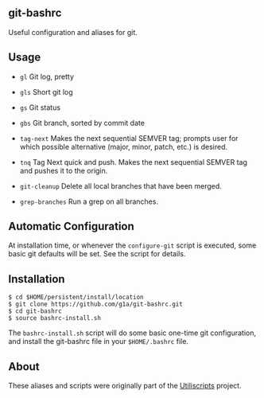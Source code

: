 ## git-bashrc

Useful configuration and aliases for git.

## Usage

- `gl`
Git log, pretty

- `gls`
Short git log

- `gs`
Git status

- `gbs`
Git branch, sorted by commit date

- `tag-next`
Makes the next sequential SEMVER tag; prompts user for which possible alternative (major, minor, patch, etc.) is desired.

- `tnq`
Tag Next quick and push. Makes the next sequential SEMVER tag and pushes it to the origin.

- `git-cleanup`
Delete all local branches that have been merged.

- `grep-branches`
Run a grep on all branches.

## Automatic Configuration

At installation time, or whenever the `configure-git` script is executed, some basic git defaults will be set. See the script for details.

## Installation

```
$ cd $HOME/persistent/install/location
$ git clone https://github.com/g1a/git-bashrc.git
$ cd git-bashrc
$ source bashrc-install.sh
```

The `bashrc-install.sh` script will do some basic one-time git configuration, and install the git-bashrc file in your `$HOME/.bashrc` file.

## About

These aliases and scripts were originally part of the [Utiliscripts](https://github.com/greg-1-anderson/utiliscripts) project.
